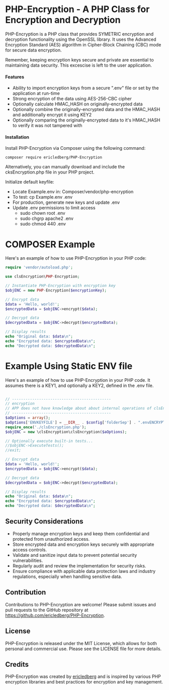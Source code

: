 # PHP-Encryption - A PHP Class for Encryption and Decryption
PHP-Encryption is a PHP class that provides SYMETRIC encryption and decryption functionality using the OpenSSL library. It uses the Advanced Encryption Standard (AES) algorithm in Cipher-Block Chaining (CBC) mode for secure data encryption.  

Remember, keeping encryption keys secure and private are essential to maintaining data security.  This excescise is left to the user application.

#### Features
- Ability to import encryption keys from a secure ".env" file or set by the application at run-time
- Strong encryption of the data using AES-256-CBC cipher
- Optionally calculate HMAC_HASH on originally-encrypted data
- Optionally combine the originally-encrypted data and the HMAC_HASH and additionally encrypt it using KEY2
- Optionally comparing the originally-encrypted data to it's HMAC_HASH to verify it was not tampered with

#### Installation
Install PHP-Encryption via Composer using the following command:

`composer require ericledberg/PHP-Encryption`

Alternatively, you can manually download and include the cksEncryption.php file in your PHP project.

Initialize default keyfile:
- Locate Example.env in:   Composer/vendor/php-encryption
- To test:    cp  Example.env .env
- For production, generate new keys and update .env
- Update .env permissions to limit access
    - sudo chown root .env
    - sudo chgrp apache2 .env
    - sudo chmod 440 .env

# COMPOSER Example
Here's an example of how to use PHP-Encryption in your PHP code:

```php
require 'vendor/autoload.php';

use clsEncryption\PHP-Encryption;

// Instantiate PHP-Encryption with encryption key
$objENC = new PHP-Encryption($encryptionKey);

// Encrypt data
$data = 'Hello, world!';
$encryptedData = $objENC->encrypt($data);

// Decrypt data
$decryptedData = $objENC->decrypt($encryptedData);

// Display results
echo "Original data: $data\n";
echo "Encrypted data: $encryptedData\n";
echo "Decrypted data: $decryptedData\n";

```
# Example Using Static ENV file
Here's an example of how to use PHP-Encryption in your PHP code.
It assumes there is a KEY1, and optionally a KEY2, defined in the .env file.

```php

// --------------------------------------------
// encryption
// APP does not have knowledge about about internal operations of clsEncryption, including keys
// --------------------------------------------
$aOptions = array();
$aOptions['ENVKEYFILE'] = __DIR__ . $config['folderSep'] . ".envENCRYPTION";
require_once('./clsEncryption.php');
$objENC = new \clsEncryption\clsEncryption($aOptions);

// Optionally execute built-in tests...
//$objENC->ExecuteTests();
//exit;

// Encrypt data
$data = 'Hello, world!';
$encryptedData = $objENC->encrypt($data);

// Decrypt data
$decryptedData = $objENC->decrypt($encryptedData);

// Display results
echo "Original data: $data\n";
echo "Encrypted data: $encryptedData\n";
echo "Decrypted data: $decryptedData\n";

```

## Security Considerations
- Properly manage encryption keys and keep them confidential and protected from unauthorized access.
- Store encrypted data and encryption keys securely with appropriate access controls.
- Validate and sanitize input data to prevent potential security vulnerabilities.
- Regularly audit and review the implementation for security risks.
- Ensure compliance with applicable data protection laws and industry regulations, especially when handling sensitive data.

## Contribution
Contributions to PHP-Encryption are welcome! Please submit issues and pull requests to the GitHub repository at https://github.com/ericledberg/PHP-Encryption.

## License
PHP-Encryption is released under the MIT License, which allows for both personal and commercial use. Please see the LICENSE file for more details.

## Credits
PHP-Encryption was created by [ericledberg](https://github.com/ericledberg) and is inspired by various PHP encryption libraries and best practices for encryption and key management.

